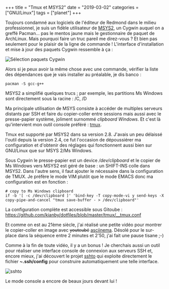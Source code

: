 +++
title = "Tmux et MSYS2"
date = "2019-03-02"
categories = ["GNU/Linux"]
tags = ["planet"] 
+++

Toujours condamné aux logiciels de l'éditeur de Redmond dans le milieu professionnel, je suis un fidèle utilisateur de [MSYS2](https://www.msys2.org/), un Cygwin auquel on a greffé Pacman... pas le mentos jaune mais le gestionnaire de paquet de ArchLinux. Mais pourquoi faire un truc pareil me direz-vous ? Et bien pas seulement pour le plaisir de la ligne de commande ! L'interface d'installation et mise à jour des paquets Cygwin ressemble à ça : 

![Sélection paquets Cygwin](/images/2019/cygwin-selectpackage.jpg)

Alors si je peux avoir la même chose avec une commande, vérifier la liste des dépendances que je vais installer au préalable, je dis banco : 

    pacman -S gcc-g++

MSYS2 a simplifié quelques trucs ; par exemple, les partitions Ms Windows sont directement sous la racine : /C, /D 

Ma principale utilisation de MSYS consiste à accéder de multiples serveurs distants par SSH et faire du copier-coller entre sessions mais aussi avec le presse-papier système, joliment surnommé *clipboard Windows*. Et c'est là qu'intervient mon outil console préféré : [tmux](https://tmux.github.io).

Tmux est supporté par MSYS2 dans sa version 2.8. J'avais un peu délaissé l'outil depuis la version 2.4, ce fut l'occasion de dépoussiérer ma configuration et d'obtenir des réglages qui fonctionnent aussi bien sur GNU/Linux que sur MSYS 2/Ms Windows.

Sous Cygwin le presse-papier est un device */dev/clipboard* et le copier de Ms Windows vers MSYS2 est géré de base : un SHIFT-INS colle dans MSYS2. Dans l'autre sens, il faut ajouter le nécessaire dans la configuration de TMUX. Je préfère le mode VIM plutôt que le mode EMACS donc ma configuration est en fonction :

    # copy to Ms Windows clipboard
    if -b '[ -c /dev/clipboard ]' 'bind-key -T copy-mode-vi y send-keys -X 
    copy-pipe-and-cancel "tmux save-buffer - > /dev/clipboard"'

La configuration complète est accessible sous Gitoube : https://github.com/kianby/dotfiles/blob/master/tmux/__tmux.conf

Et comme on est au 21ème siècle, j'ai réalisé une petite vidéo pour montrer le copier-coller en image avec ~~youteubé~~ [asciinema](https://asciinema.org). Désolé pour le sur-place dans la séquence entre 2 minutes et 2'50, j'ai fait une pause tisane ;-)

<script id="asciicast-231177" src="https://asciinema.org/a/231177.js" async></script>

Comme à la fin de toute vidéo, il y a un bonus ! Je cherchais aussi un outil pour réaliser une interface console de connexion aux serveurs SSH et, encore mieux, j'ai découvert le projet [sshto](https://github.com/vaniacer/sshto) qui exploite directement le fichier **~.ssh/config** pour construire automatiquement une telle interface.

![sshto](/images/2019/sshto.png)

Le mode console a encore de beaux jours devant lui !
